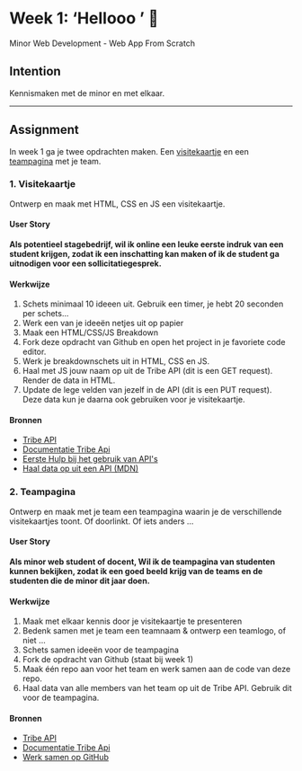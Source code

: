 # Week 1: ‘Hellooo ’ 🤸

Minor Web Development - Web App From Scratch

## Intention

Kennismaken met de minor en met elkaar.

---  

## Assignment

In week 1 ga je twee opdrachten maken. Een [visitekaartje](#visitekaartje) en een [teampagina](#teampagina) met je team. 


### 1. Visitekaartje

Ontwerp en maak met HTML, CSS en JS een visitekaartje.


#### User Story

**Als potentieel stagebedrijf,
wil ik online een leuke eerste indruk van een student krijgen,
zodat ik een inschatting kan maken of ik de student ga uitnodigen voor een sollicitatiegesprek.**


#### Werkwijze

1. Schets minimaal 10 ideeen uit. Gebruik een timer, je hebt 20 seconden per schets...
2. Werk een van je ideeën netjes uit op papier
3. Maak een HTML/CSS/JS Breakdown 
4. Fork deze opdracht van Github en open het project in je favoriete code editor.
5. Werk je breakdownschets uit in HTML, CSS en JS.
6. Haal met JS jouw naam op uit de Tribe API (dit is een GET request). Render de data in HTML.
7. Update de lege velden van jezelf in de API (dit is een PUT request). Deze data kun je daarna ook gebruiken voor je visitekaartje.

#### Bronnen

- [Tribe API](https://github.com/fdnd-apis/tribe)
- [Documentatie Tribe Api](https://redocly.github.io/redoc/?url=https://tribe.api.fdnd.nl/v1)
- [Eerste Hulp bij het gebruik van API's](https://cmda-minor-web.github.io/kickoff-2021/eerste-hulp-bij-het-gebruik-van-apis.pdf)
- [Haal data op uit een API (MDN)](https://developer.mozilla.org/en-US/docs/Learn/JavaScript/Client-side_web_APIs/Fetching_data)


### 2. Teampagina

Ontwerp en maak met je team een teampagina waarin je de verschillende visitekaartjes toont. Of doorlinkt. Of iets anders ...


#### User Story

**Als minor web student of docent,
Wil ik de teampagina van studenten kunnen bekijken,
zodat ik een goed beeld krijg van de teams en de studenten die de minor dit jaar doen.**


#### Werkwijze

1. Maak met elkaar kennis door je visitekaartje te presenteren
2. Bedenk samen met je team een teamnaam & ontwerp een teamlogo, of niet …
3. Schets samen ideeën voor de teampagina
4. Fork de opdracht van Github (staat bij week 1) 
5. Maak één repo aan voor het team en werk samen aan de code van deze repo.
6. Haal data van alle members van het team op uit de Tribe API. Gebruik dit voor de teampagina.

#### Bronnen

- [Tribe API](https://github.com/fdnd-apis/tribe)
- [Documentatie Tribe Api](https://redocly.github.io/redoc/?url=https://tribe.api.fdnd.nl/v1)
- [Werk samen op GitHub](https://github.com/udit-001/Collaboration-For-Beginners)



